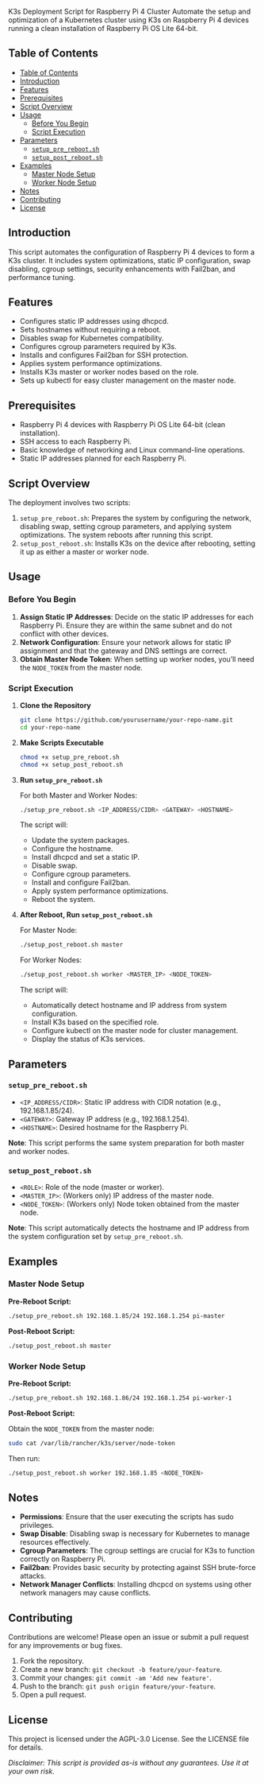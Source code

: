 K3s Deployment Script for Raspberry Pi 4 Cluster
Automate the setup and optimization of a Kubernetes cluster using K3s on Raspberry Pi 4 devices running a clean installation of Raspberry Pi OS Lite 64-bit.

## Table of Contents

- [Table of Contents](#table-of-contents)
- [Introduction](#introduction)
- [Features](#features)
- [Prerequisites](#prerequisites)
- [Script Overview](#script-overview)
- [Usage](#usage)
  - [Before You Begin](#before-you-begin)
  - [Script Execution](#script-execution)
- [Parameters](#parameters)
  - [`setup_pre_reboot.sh`](#setup_pre_rebootsh)
  - [`setup_post_reboot.sh`](#setup_post_rebootsh)
- [Examples](#examples)
  - [Master Node Setup](#master-node-setup)
  - [Worker Node Setup](#worker-node-setup)
- [Notes](#notes)
- [Contributing](#contributing)
- [License](#license)

## Introduction

This script automates the configuration of Raspberry Pi 4 devices to form a K3s cluster. It includes system optimizations, static IP configuration, swap disabling, cgroup settings, security enhancements with Fail2ban, and performance tuning.

## Features

- Configures static IP addresses using dhcpcd.
- Sets hostnames without requiring a reboot.
- Disables swap for Kubernetes compatibility.
- Configures cgroup parameters required by K3s.
- Installs and configures Fail2ban for SSH protection.
- Applies system performance optimizations.
- Installs K3s master or worker nodes based on the role.
- Sets up kubectl for easy cluster management on the master node.

## Prerequisites

- Raspberry Pi 4 devices with Raspberry Pi OS Lite 64-bit (clean installation).
- SSH access to each Raspberry Pi.
- Basic knowledge of networking and Linux command-line operations.
- Static IP addresses planned for each Raspberry Pi.

## Script Overview

The deployment involves two scripts:

1. `setup_pre_reboot.sh`: Prepares the system by configuring the network, disabling swap, setting cgroup parameters, and applying system optimizations. The system reboots after running this script.
2. `setup_post_reboot.sh`: Installs K3s on the device after rebooting, setting it up as either a master or worker node.

## Usage

### Before You Begin

1. **Assign Static IP Addresses**: Decide on the static IP addresses for each Raspberry Pi. Ensure they are within the same subnet and do not conflict with other devices.
2. **Network Configuration**: Ensure your network allows for static IP assignment and that the gateway and DNS settings are correct.
3. **Obtain Master Node Token**: When setting up worker nodes, you’ll need the `NODE_TOKEN` from the master node.

### Script Execution

1. **Clone the Repository**

      ```sh
      git clone https://github.com/yourusername/your-repo-name.git
      cd your-repo-name
      ```

2. **Make Scripts Executable**

      ```sh
      chmod +x setup_pre_reboot.sh
      chmod +x setup_post_reboot.sh
      ```

3. **Run `setup_pre_reboot.sh`**

      For both Master and Worker Nodes:

      ```sh
      ./setup_pre_reboot.sh <IP_ADDRESS/CIDR> <GATEWAY> <HOSTNAME>
      ```

      The script will:

      - Update the system packages.
      - Configure the hostname.
      - Install dhcpcd and set a static IP.
      - Disable swap.
      - Configure cgroup parameters.
      - Install and configure Fail2ban.
      - Apply system performance optimizations.
      - Reboot the system.

4. **After Reboot, Run `setup_post_reboot.sh`**

      For Master Node:

      ```sh
      ./setup_post_reboot.sh master
      ```

      For Worker Nodes:

      ```sh
      ./setup_post_reboot.sh worker <MASTER_IP> <NODE_TOKEN>
      ```

      The script will:

      - Automatically detect hostname and IP address from system configuration.
      - Install K3s based on the specified role.
      - Configure kubectl on the master node for cluster management.
      - Display the status of K3s services.

## Parameters

### `setup_pre_reboot.sh`

- `<IP_ADDRESS/CIDR>`: Static IP address with CIDR notation (e.g., 192.168.1.85/24).
- `<GATEWAY>`: Gateway IP address (e.g., 192.168.1.254).
- `<HOSTNAME>`: Desired hostname for the Raspberry Pi.

**Note**: This script performs the same system preparation for both master and worker nodes.

### `setup_post_reboot.sh`

- `<ROLE>`: Role of the node (master or worker).
- `<MASTER_IP>`: (Workers only) IP address of the master node.
- `<NODE_TOKEN>`: (Workers only) Node token obtained from the master node.

**Note**: This script automatically detects the hostname and IP address from the system configuration set by `setup_pre_reboot.sh`.

## Examples

### Master Node Setup

**Pre-Reboot Script:**

```sh
./setup_pre_reboot.sh 192.168.1.85/24 192.168.1.254 pi-master
```

**Post-Reboot Script:**

```sh
./setup_post_reboot.sh master
```

### Worker Node Setup

**Pre-Reboot Script:**

```sh
./setup_pre_reboot.sh 192.168.1.86/24 192.168.1.254 pi-worker-1
```

**Post-Reboot Script:**

Obtain the `NODE_TOKEN` from the master node:

```sh
sudo cat /var/lib/rancher/k3s/server/node-token
```

Then run:

```sh
./setup_post_reboot.sh worker 192.168.1.85 <NODE_TOKEN>
```

## Notes

- **Permissions**: Ensure that the user executing the scripts has sudo privileges.
- **Swap Disable**: Disabling swap is necessary for Kubernetes to manage resources effectively.
- **Cgroup Parameters**: The cgroup settings are crucial for K3s to function correctly on Raspberry Pi.
- **Fail2ban**: Provides basic security by protecting against SSH brute-force attacks.
- **Network Manager Conflicts**: Installing dhcpcd on systems using other network managers may cause conflicts.

## Contributing

Contributions are welcome! Please open an issue or submit a pull request for any improvements or bug fixes.

1. Fork the repository.
2. Create a new branch: `git checkout -b feature/your-feature`.
3. Commit your changes: `git commit -am 'Add new feature'`.
4. Push to the branch: `git push origin feature/your-feature`.
5. Open a pull request.

## License

This project is licensed under the AGPL-3.0 License. See the LICENSE file for details.

_Disclaimer: This script is provided as-is without any guarantees. Use it at your own risk._